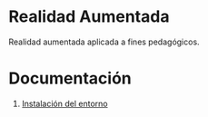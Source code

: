 # Realidad Aumentada

Realidad aumentada aplicada a fines pedagógicos.

# Documentación

1. [Instalación del entorno](./Documentation/setup)
